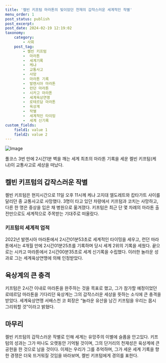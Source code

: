 ```yaml
---
title: '켈빈 키프텀 마라톤의 빛이었던 천재의 갑작스러운 세계적인 작별'
menu_order: 1
post_status: publish
post_excerpt: 
post_date: 2024-02-19 12:19:02
taxonomy:
    category:
        - 사회
    post_tag:
        - 켈빈 키프텀
        -  마라톤
        -  세계기록
        -  케냐
        -  교통사고
        -  사망
        -  마라톤 기록
        -  발렌시아 마라톤
        -  런던 마라톤
        -  시카고 마라톤
        -  세계육상연맹
        -  로테르담 마라톤
        -  육상계
        -  작별
        -  세계적인 타이밍
        -  세계 신기록
custom_fields:
    field1: value 1
    field2: value 2
---
```


![Image](https://imgnews.pstatic.net/image/032/2024/02/12/0003278575_001_20240212214609948.jpg?type=w647)

풀코스 3번 만에 2시간1분 벽을 깨는 세계 최초의 마라톤 기록을 세운 켈빈 키프텀(케냐)이 교통사고로 세상을 떠났다. 
## 켈빈 키프텀의 갑작스러운 작별
켈빈 키프텀은 현지시간으로 11일 오후 11시께 케냐 고지대 엘도레트와 캅타가트 사이를 달리던 중 교통사고로 사망했다. 3명이 타고 있던 차량에서 키프텀과 코치는 사망하고, 다른 한 명은 중상을 입은 채 병원으로 옮겨졌다. 키프텀은 최근 단 몇 차례의 마라톤 출전만으로도 세계적으로 주목받는 기대주로 떠올랐다.
### 키프텀의 세계적 업적
2022년 발렌시아 마라톤에서 2시간01분53초로 세계적인 타이밍을 세우고, 런던 마라톤에서는 4개월 만에 2시간01분25초를 기록하며 당시 세계 2위의 기록을 세웠다. 끝으로는 시카고 마라톤에서 2시간00분35초로 세계 신기록을 수립했다. 이러한 놀라운 성과로 그는 세계육상연맹에 의해 인정받았다.
## 육상계의 큰 충격
키프텀은 2시간 이내로 마라톤을 완주하는 것을 목표로 했고, 그가 참가할 예정이었던 로테르담 마라톤을 기다리던 육상계는 그의 갑작스러운 세상을 뜻하는 소식에 큰 충격을 받았다. 세계육상연맹 서배스천 코 회장은 “놀라운 유산을 남긴 키프텀을 우리는 몹시 그리워할 것”이라고 밝혔다.
## 마무리
켈빈 키프텀의 갑작스러운 작별로 인해 세계는 유망주의 이별에 슬픔을 안고있다. 키프텀의 성과는 그가 떠나도 오랫동안 기억될 것이며, 그의 단거리의 천재성은 육상계에 큰 공헌을 한 것으로 남을 것이다. 이제는 우리가 그를 추억하며, 그가 세운 세계 기록을 향한 경쟁은 더욱 뜨거워질 것임을 바라보며, 켈빈 키프텀에게 경의를 표한다.

